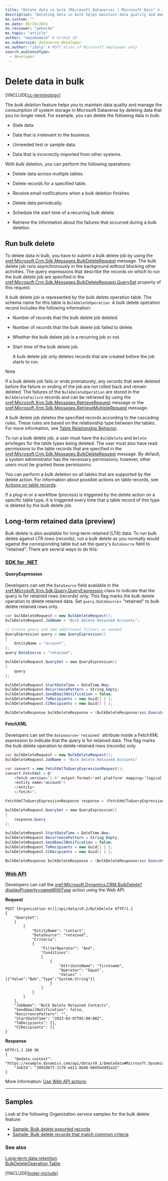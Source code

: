 ```yaml
---
title: "Delete data in bulk (Microsoft Dataverse) | Microsoft Docs" # Intent and product brand in a unique string of 43-59 chars including spaces
description: "Deleting data in bulk helps maintain data quality and manage the consumption of system storage by deleting data that is no longer needed." # 115-145 characters including spaces. This abstract displays in the search result.
ms.custom: ""
ms.date: 05/19/2023
ms.reviewer: "pehecke"
ms.topic: "article"
author: "mayadumesh" # GitHub ID
ms.subservice: dataverse-developer
ms.author: "jdaly" # MSFT alias of Microsoft employees only
search.audienceType: 
  - developer
---
```


# Delete data in bulk

[!INCLUDE[cc-terminology](includes/cc-terminology.md)]

The *bulk deletion* feature helps you to maintain data quality and manage the consumption of system storage in Microsoft Dataverse by deleting data that you no longer need. For example, you can delete the following data in bulk:  
  
- Stale data.  
  
- Data that is irrelevant to the business.  
  
- Unneeded test or sample data.  
  
- Data that is incorrectly imported from other systems.  
  
With bulk deletion, you can perform the following operations:  
  
- Delete data across multiple tables.  
  
- Delete records for a specified table.  
  
- Receive email notifications when a bulk deletion finishes.  
  
- Delete data periodically.  
  
- Schedule the start time of a recurring bulk delete.  
  
- Retrieve the information about the failures that occurred during a bulk deletion.  
  
## Run bulk delete

To delete data in bulk, you have to submit a bulk delete job by using the <xref:Microsoft.Crm.Sdk.Messages.BulkDeleteRequest> message. The bulk delete job runs asynchronously in the background without blocking other activities. The query expressions that describe the records on which to run the bulk delete job are specified in the <xref:Microsoft.Crm.Sdk.Messages.BulkDeleteRequest.QuerySet> property of this request.  
  
 A bulk delete job is represented by the bulk delete operation table. The schema name for this table is `BulkDeleteOperation`. A bulk delete operation record includes the following information:  
  
- Number of records that the bulk delete job deleted.  
  
- Number of records that the bulk delete job failed to delete.  
  
- Whether the bulk delete job is a recurring job or not.  
  
- Start time of the bulk delete job.  
  
  A bulk delete job only deletes records that are created before the job starts to run.  
  
> [!NOTE]
>  If a bulk delete job fails or ends prematurely, any records that were deleted before the failure or ending of the job are not rolled back and remain deleted. The failures of the `BulkDeleteOperation` are stored in the `BulkDeleteFailure` records and can be retrieved by using the <xref:Microsoft.Xrm.Sdk.Messages.RetrieveRequest> message or the  <xref:Microsoft.Xrm.Sdk.Messages.RetrieveMultipleRequest> message.  
  
 A bulk delete job deletes the specified records according to the cascading rules. These rules are based on the relationship type between the tables. For more information, see [Table Relationship Behavior](/dynamics365/customer-engagement/developer/entity-relationship-behavior).  
  
 To run a bulk delete job, a user must have the `BulkDelete` and `Delete` privileges for the table types being deleted. The user must also have read permissions to the table records that are specified in the <xref:Microsoft.Crm.Sdk.Messages.BulkDeleteRequest> message. By default, a system administrator has the necessary permissions; however, other users must be granted these permissions.  
  
 You can perform a bulk deletion on all tables that are supported by the delete action. For information about possible actions on table records, see [Actions on table records](/dynamics365/customer-engagement/developer/introduction-entities#ActionsOnEntityRecords).  
  
 If a plug-in or a workflow (process) is triggered by the delete action on a specific table type, it is triggered every time that a table record of this type is deleted by the bulk delete job.  
 
## Long-term retained data (preview)

Bulk delete is also available for long-term retained (LTR) data. To run bulk delete against LTR rows (records), run a bulk delete as you normally would against the corresponding table but set the query's `DataSource` field to "retained". There are several ways to do this:

### [SDK for .NET](#tab/sdk)

#### QueryExpression

Developers can set the `DataSource` field available in the <xref:Microsoft.Xrm.Sdk.Query.QueryExpression> class to indicate that the query is for retained rows (records) only. This flag marks the bulk delete operation to delete retained data. Set `query.DataSource`= "retained" to bulk delete retained rows only.

```csharp
var bulkDeleteRequest = new BulkDeleteRequest();
bulkDeleteRequest.JobName = "Bulk Delete Retained Accounts";

// Create query and add additional filters as needed
QueryExpression query = new QueryExpression()
{
    EntityName = "account",
};
query.DataSource = "retained";

bulkDeleteRequest.QuerySet = new QueryExpression[]
{
    query
};

bulkDeleteRequest.StartDateTime = DateTime.Now;
bulkDeleteRequest.RecurrencePattern = String.Empty;
bulkDeleteRequest.SendEmailNotification = false;
bulkDeleteRequest.ToRecipients = new Guid[] { };
bulkDeleteRequest.CCRecipients = new Guid[] { };

BulkDeleteResponse bulkDeleteResponse = (BulkDeleteResponse)svc.Execute(bulkDeleteRequest);
```

#### FetchXML

Developers can set the `datasource='retained'` attribute inside a FetchXML expression to indicate that the query is for retained data. This flag marks the bulk delete operation to delete retained rows (records) only.

```csharp
var bulkDeleteRequest = new BulkDeleteRequest();
bulkDeleteRequest.JobName = "Bulk Delete Retained Accounts"

var convert = new FetchXmlToQueryExpressionRequest();
convert.FetchXml = @"
    <fetch version='1.0' output-format='xml-platform' mapping='logical' datasource='retained'>
	<entity name='account'>
	</entity>
    </fetch>";

FetchXmlToQueryExpressionResponse response = (FetchXmlToQueryExpressionResponse)svc.Execute(convert);

bulkDeleteRequest.QuerySet = new QueryExpression[]
{
    response.Query
};

bulkDeleteRequest.StartDateTime = DateTime.Now;
bulkDeleteRequest.RecurrencePattern = String.Empty;
bulkDeleteRequest.SendEmailNotification = false;
bulkDeleteRequest.ToRecipients = new Guid[] { };
bulkDeleteRequest.CCRecipients = new Guid[] { };

BulkDeleteResponse bulkDeleteResponse = (BulkDeleteResponse)svc.Execute(bulkDeleteRequest);
```

### [Web API](#tab/webapi)

Developers can call the <xref:Microsoft.Dynamics.CRM.BulkDelete?displayProperty=nameWithType> action using the Web API.

**Request**

```http
POST [Organization Uri]/api/data/v9.2/BulkDelete HTTP/1.1
{
    "QuerySet": 
    [
        {
            "EntityName": "contact",
            "DataSource": "retained",
            "Criteria":
            {
                "FilterOperator": "And",
                "Conditions": 
                [
                    {
                        "AttributeName": "firstname",
                        "Operator": "Equal",
                        "Values" : [{"Value":"Bob","Type":"System.String"}]
                    }
                ]
            }
        }
    ],
    "JobName": "Bulk Delete Retained Contacts",
    "SendEmailNotification": false,
    "RecurrencePattern": "",
    "StartDateTime": "2023-03-07T05:00:00Z",
    "ToRecipients": [],
    "CCRecipients": []
}
```

**Response**

```http
HTTP/1.1 200 OK
{
    "@odata.context": "https://example.dynamics.com/api/data/v9.1/$metadata#Microsoft.Dynamics.CRM.BulkDeleteResponse",
    "JobId": "3093d67f-21f0-ed11-8b48-6045bdd92a32"
}
```

More information: [Use Web API actions](webapi/use-web-api-actions.md)

---

 
## Samples

Look at the following Organization service samples for the bulk delete feature:

- [Sample: Bulk delete exported records](org-service/samples/bulk-delete-exported-records.md)   
- [Sample: Bulk delete records that match common criteria](org-service/samples/bulk-delete-records-match-common-criteria.md)

### See also

[Long-term data retention ](long-term-retention.md)  
[BulkDeleteOperation Table](reference/entities/bulkdeleteoperation.md)

[!INCLUDE[footer-include](../../includes/footer-banner.md)]
